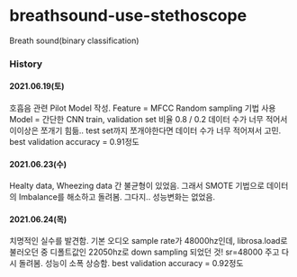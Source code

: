 # breathsound-use-stethoscope
Breath sound(binary classification)

### History

#### 2021.06.19(토)

호흡음 관련 Pilot Model 작성.
Feature = MFCC
Random sampling 기법 사용
Model = 간단한 CNN
train, validation set 비율 0.8 / 0.2 데이터 수가 너무 적어서 이이상은 쪼개기 힘듦..
test set까지 쪼개야한다면 데이터 수가 너무 적어져서 고민.
best validation accuracy = 0.91정도

#### 2021.06.23(수)

Healty data, Wheezing data 간 불균형이 있었음.
그래서 SMOTE 기법으로 데이터의 Imbalance를 해소하고 돌려봄.
그다지.. 성능변화는 없었음.

#### 2021.06.24(목)
치명적인 실수를 발견함. 기본 오디오 sample rate가 48000hz인데,
librosa.load로 불러오던 중 디폴트값인 22050hz로 down sampling 되었던 것!
sr=48000 주고 다시 돌려봄. 성능이 소폭 상승함.
best validation accuracy = 0.92정도

